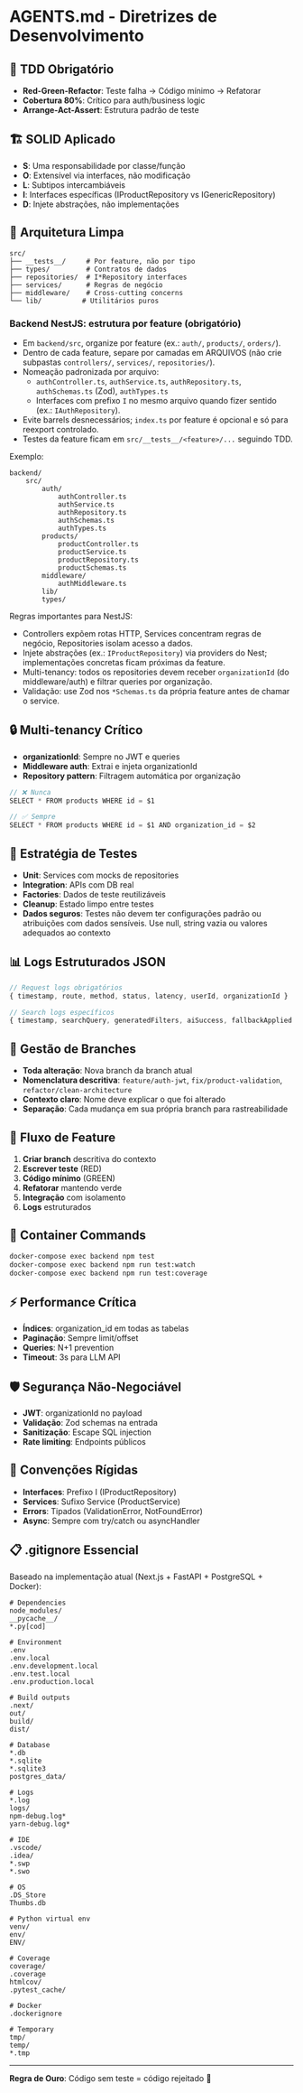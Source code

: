 # AGENTS.md - Diretrizes de Desenvolvimento

## 🎯 TDD Obrigatório
- **Red-Green-Refactor**: Teste falha → Código mínimo → Refatorar
- **Cobertura 80%**: Crítico para auth/business logic
- **Arrange-Act-Assert**: Estrutura padrão de teste

## 🏗️ SOLID Aplicado
- **S**: Uma responsabilidade por classe/função
- **O**: Extensível via interfaces, não modificação
- **L**: Subtipos intercambiáveis
- **I**: Interfaces específicas (IProductRepository vs IGenericRepository)
- **D**: Injete abstrações, não implementações

## 📁 Arquitetura Limpa
```
src/
├── __tests__/     # Por feature, não por tipo
├── types/         # Contratos de dados
├── repositories/  # I*Repository interfaces
├── services/      # Regras de negócio
├── middleware/    # Cross-cutting concerns
└── lib/          # Utilitários puros
```

### Backend NestJS: estrutura por feature (obrigatório)
- Em `backend/src`, organize por feature (ex.: `auth/`, `products/`, `orders/`).
- Dentro de cada feature, separe por camadas em ARQUIVOS (não crie subpastas `controllers/`, `services/`, `repositories/`).
- Nomeação padronizada por arquivo:
	- `authController.ts`, `authService.ts`, `authRepository.ts`, `authSchemas.ts` (Zod), `authTypes.ts`
	- Interfaces com prefixo `I` no mesmo arquivo quando fizer sentido (ex.: `IAuthRepository`).
- Evite barrels desnecessários; `index.ts` por feature é opcional e só para reexport controlado.
- Testes da feature ficam em `src/__tests__/<feature>/...` seguindo TDD.

Exemplo:
```
backend/
	src/
		auth/
			authController.ts
			authService.ts
			authRepository.ts
			authSchemas.ts
			authTypes.ts
		products/
			productController.ts
			productService.ts
			productRepository.ts
			productSchemas.ts
		middleware/
			authMiddleware.ts
		lib/
		types/
```

Regras importantes para NestJS:
- Controllers expõem rotas HTTP, Services concentram regras de negócio, Repositories isolam acesso a dados.
- Injete abstrações (ex.: `IProductRepository`) via providers do Nest; implementações concretas ficam próximas da feature.
- Multi-tenancy: todos os repositories devem receber `organizationId` (do middleware/auth) e filtrar queries por organização.
- Validação: use Zod nos `*Schemas.ts` da própria feature antes de chamar o service.

## 🔒 Multi-tenancy Crítico
- **organizationId**: Sempre no JWT e queries
- **Middleware auth**: Extrai e injeta organizationId
- **Repository pattern**: Filtragem automática por organização

```typescript
// ❌ Nunca
SELECT * FROM products WHERE id = $1

// ✅ Sempre
SELECT * FROM products WHERE id = $1 AND organization_id = $2
```

## 🧪 Estratégia de Testes
- **Unit**: Services com mocks de repositories
- **Integration**: APIs com DB real
- **Factories**: Dados de teste reutilizáveis
- **Cleanup**: Estado limpo entre testes
- **Dados seguros**: Testes não devem ter configurações padrão ou atribuições com dados sensíveis. Use null, string vazia ou valores adequados ao contexto

## 📊 Logs Estruturados JSON
```typescript
// Request logs obrigatórios
{ timestamp, route, method, status, latency, userId, organizationId }

// Search logs específicos
{ timestamp, searchQuery, generatedFilters, aiSuccess, fallbackApplied }
```

## 🌿 Gestão de Branches
- **Toda alteração**: Nova branch da branch atual
- **Nomenclatura descritiva**: `feature/auth-jwt`, `fix/product-validation`, `refactor/clean-architecture`
- **Contexto claro**: Nome deve explicar o que foi alterado
- **Separação**: Cada mudança em sua própria branch para rastreabilidade

## 🚀 Fluxo de Feature
1. **Criar branch** descritiva do contexto
2. **Escrever teste** (RED)
3. **Código mínimo** (GREEN)
4. **Refatorar** mantendo verde
5. **Integração** com isolamento
6. **Logs** estruturados

## 🐳 Container Commands
```bash
docker-compose exec backend npm test
docker-compose exec backend npm run test:watch
docker-compose exec backend npm run test:coverage
```

## ⚡ Performance Crítica
- **Índices**: organization_id em todas as tabelas
- **Paginação**: Sempre limit/offset
- **Queries**: N+1 prevention
- **Timeout**: 3s para LLM API

## 🛡️ Segurança Não-Negociável
- **JWT**: organizationId no payload
- **Validação**: Zod schemas na entrada
- **Sanitização**: Escape SQL injection
- **Rate limiting**: Endpoints públicos

## 📝 Convenções Rígidas
- **Interfaces**: Prefixo I (IProductRepository)
- **Services**: Sufixo Service (ProductService)
- **Errors**: Tipados (ValidationError, NotFoundError)
- **Async**: Sempre com try/catch ou asyncHandler

## 📋 .gitignore Essencial
Baseado na implementação atual (Next.js + FastAPI + PostgreSQL + Docker):

```gitignore
# Dependencies
node_modules/
__pycache__/
*.py[cod]

# Environment
.env
.env.local
.env.development.local
.env.test.local
.env.production.local

# Build outputs
.next/
out/
build/
dist/

# Database
*.db
*.sqlite
*.sqlite3
postgres_data/

# Logs
*.log
logs/
npm-debug.log*
yarn-debug.log*

# IDE
.vscode/
.idea/
*.swp
*.swo

# OS
.DS_Store
Thumbs.db

# Python virtual env
venv/
env/
ENV/

# Coverage
coverage/
.coverage
htmlcov/
.pytest_cache/

# Docker
.dockerignore

# Temporary
tmp/
temp/
*.tmp
```

---
**Regra de Ouro**: Código sem teste = código rejeitado 🚫